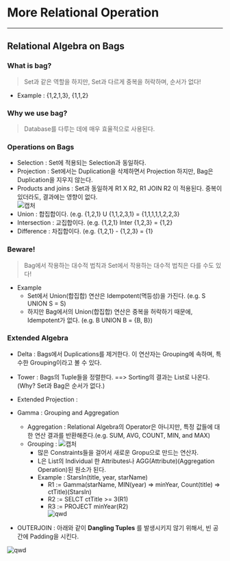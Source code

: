 # More Relational Operation
---
## Relational Algebra on Bags
### What is bag?
> Set과 같은 역할을 하지만, Set과 다르게 중복을 허락하며, 순서가 없다!  
- Example : {1,2,1,3}, {1,1,2}

### Why we use bag?
> Database를 다루는 데에 매우 효율적으로 사용된다.  

### Operations on Bags
- Selection : Set에 적용되는 Selection과 동일하다.
- Projection : Set에서는 Duplication을 삭제하면서 Projection 하지만, Bag은 Duplication을 지우지 않는다.
- Products and joins : Set과 동일하게 R1 X R2, R1 JOIN R2 이 적용된다. 중복이 있더라도, 결과에는 영향이 없다.  
![캡처](https://user-images.githubusercontent.com/71700079/138302285-2c691ce4-fbce-4b2d-ab84-d471586b1569.PNG)  
- Union : 합집합이다. (e.g. {1,2,1} U {1,1,2,3,1} = {1,1,1,1,1,2,2,3}
- Intersection : 교집합이다. (e.g. {1,2,1} Inter {1,2,3} = {1,2}
- Difference : 차집합이다. (e.g. {1,2,1} - {1,2,3} = {1}

### Beware!
> Bag에서 작용하는 대수적 법칙과 Set에서 작용하는 대수적 법칙은 다를 수도 있다!  
- Example
  - Set에서 Union(합집합) 연산은 Idempotent(멱등성)을 가진다. (e.g. S UNION S = S)
  - 하지만 Bag에서의 Union(합집합) 연산은 중복을 허락하기 때문에, Idempotent가 없다. (e.g.  B UNION B = {B, B})

### Extended Algebra
- Delta : Bags에서 Duplications를 제거한다. 이 연산자는 Grouping에 속하며, 특수한 Grouping이라고 볼 수 있다.
- Tower : Bags의 Tuple들을 정렬한다. ==> Sorting의 결과는 List로 나온다.(Why? Set과 Bag은 순서가 없다.)
- Extended Projection : 
- Gamma : Grouping and Aggregation
  - Aggregation : Relational Algebra의 Operator은 아니지만, 특정 값들에 대한 연산 결과를 반환해준다.(e.g. SUM, AVG, COUNT, MIN, and MAX)
  - Grouping : ![캡처](https://user-images.githubusercontent.com/71700079/138420418-f1794124-3c0c-4c24-b30b-b6450b7f8593.PNG)  
    - 많은 Constraints들을 걸어서 새로운 Gropu으로 만드는 연산자.
    - L은 List의 Individual 한 Attributes나 AGG(Attribute)(Aggregation Operation)된 원소가 된다.
    - Example : StarsIn(title, year, starName)
      - R1 := Gamma(starName, MIN(year) => minYear, Count(title) => ctTitle)(StarsIn)  
      - R2 := SELCT ctTitle >= 3(R1)
      - R3 := PROJECT minYear(R2)  
      ![qwd](https://user-images.githubusercontent.com/71700079/138421093-6ce66357-9532-4198-979a-38a538116525.PNG)

- OUTERJOIN : 아래와 같이 __Dangling Tuples__ 를 발생시키지 않기 위해서, 빈 공간에 Padding을 시킨다.  

![qwd](https://user-images.githubusercontent.com/71700079/138422177-c86abcd9-b4d1-4fa8-8c03-fb98de429eba.PNG)

